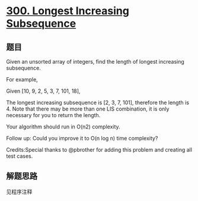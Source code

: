 # [300. Longest Increasing Subsequence](https://leetcode-cn.com/problems/longest-increasing-subsequence/)

## 题目

Given an unsorted array of integers, find the length of longest increasing subsequence.

For example,

Given [10, 9, 2, 5, 3, 7, 101, 18],

The longest increasing subsequence is [2, 3, 7, 101], therefore the length is 4. Note that there may be more than one LIS combination, it is only necessary for you to return the length.

Your algorithm should run in O(n2) complexity.

Follow up: Could you improve it to O(n log n) time complexity?

Credits:Special thanks to @pbrother for adding this problem and creating all test cases.

## 解题思路

见程序注释
